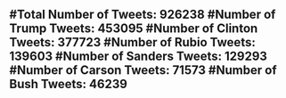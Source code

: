 #Total Number of Tweets: 926238 
#Number of Trump Tweets: 453095
#Number of Clinton Tweets: 377723
#Number of Rubio Tweets: 139603
#Number of Sanders Tweets: 129293
#Number of Carson Tweets: 71573
#Number of Bush Tweets: 46239
---
